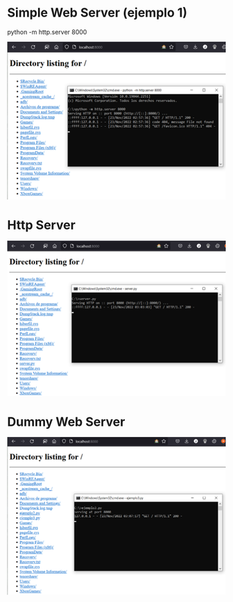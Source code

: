 # Simple Web Server (ejemplo 1)

python -m http.server 8000

![imagen1](images/localhost1.png)

# Http Server 

![imagen2](images/localhost2.png)

# Dummy Web Server

![imagen3](images/localhost3.png)
